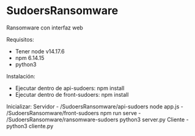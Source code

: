 # SudoersRansomware
Ransomware con interfaz web

Requisitos:
- Tener node v14.17.6
- npm 6.14.15
- python3

Instalación:
- Ejecutar dentro de api-sudoers: npm install
- Ejecutar dentro de front-sudoers: npm install

Inicializar:
  Servidor
    - /SudoersRansomware/api-sudoers node app.js
    - /SudoersRansomware/front-sudoers npm run serve
    - /SudoersRansomware/ransomware-sudoers python3 server.py
  Cliente
    - python3 cliente.py
